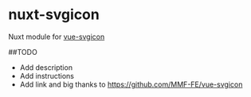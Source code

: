 # nuxt-svgicon
Nuxt module for [vue-svgicon](https://github.com/MMF-FE/vue-svgicon)

##TODO
- Add description
- Add instructions
- Add link and big thanks to https://github.com/MMF-FE/vue-svgicon